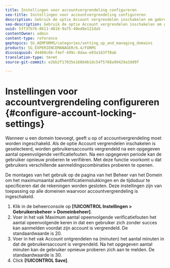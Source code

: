 ```yaml
---
title: Instellingen voor accountvergrendeling configureren
seo-title: Instellingen voor accountvergrendeling configureren
description: Gebruik de optie Account vergrendelen inschakelen om gebruikersaccounts te vergrendelen na een opgegeven aantal opeenvolgende verificatiefouten.
seo-description: Gebruik de optie Account vergrendelen inschakelen om gebruikersaccounts te vergrendelen na een opgegeven aantal opeenvolgende verificatiefouten.
uuid: 5ff3fb76-8b11-4818-9a75-40ed8e121da5
contentOwner: admin
content-type: reference
geptopics: SG_AEMFORMS/categories/setting_up_and_managing_domains
products: SG_EXPERIENCEMANAGER/6.4/FORMS
discoiquuid: d4409c6b-f4ef-499c-8daa-e93a163ff8ab
translation-type: tm+mt
source-git-commit: e2bb2f17035e16864b1dc54f5768a99429a3dd9f

---
```



# Instellingen voor accountvergrendeling configureren {#configure-account-locking-settings}

Wanneer u een domein toevoegt, geeft u op of accountvergrendeling moet worden ingeschakeld. Als de optie Account vergrendelen inschakelen is geselecteerd, worden gebruikersaccounts vergrendeld na een opgegeven aantal opeenvolgende verificatiefouten. Na een opgegeven periode kan de gebruiker opnieuw proberen te verifiëren. Met deze functie voorkomt u dat gebruikers verschillende aanmeldingscombinaties proberen te openen.

De montages van het gebruik op de pagina van het Beheer van het Domein om het maximumaantal authentificatiemislukkingen en de tijdsduur te specificeren dat de rekeningen worden gesloten. Deze instellingen zijn van toepassing op alle domeinen waarvoor accountvergrendeling is ingeschakeld.

1. Klik in de beheerconsole op **[!UICONTROL Instellingen > Gebruikersbeheer > Domeinbeheer]**.
1. Voer in het vak Maximum aantal opeenvolgende verificatiefouten het aantal opeenvolgende keren in dat een gebruiker zich zonder succes kan aanmelden voordat zijn account is vergrendeld. De standaardwaarde is 20.
1. Voer in het vak Account ontgrendelen na (minuten) het aantal minuten in dat de gebruikersaccount is vergrendeld. Na het opgegeven aantal minuten kan de gebruiker opnieuw proberen zich aan te melden. De standaardwaarde is 30.
1. Click **[!UICONTROL Save]**.

